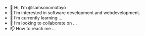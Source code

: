 - 👋 Hi, I’m @samsonomotayo
- 👀 I’m interested in software development and webdevelopment. 
- 🌱 I’m currently learning ...
- 💞️ I’m looking to collaborate on ...
- 📫 How to reach me ...

<!---
samsonomotayo/samsonomotayo is a ✨ special ✨ repository because its `README.md` (this file) appears on your GitHub profile.
You can click the Preview link to take a look at your changes.
--->
